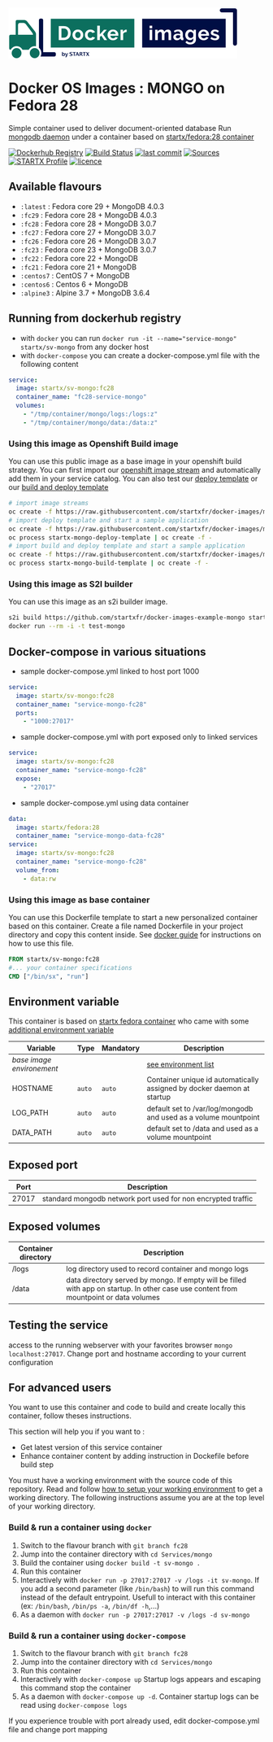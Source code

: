 [![startxfr/docker-images](https://raw.githubusercontent.com/startxfr/docker-images/master/travis/logo-small.svg?sanitize=true)](https://github.com/startxfr/docker-images)

# Docker OS Images : MONGO on Fedora 28

Simple container used to deliver document-oriented database
Run [mongodb daemon](https://www.mongodb.org/) under a container 
based on [startx/fedora:28 container](https://hub.docker.com/r/startx/fedora)

[![Dockerhub Registry](https://img.shields.io/docker/build/startx/sv-mongo.svg)](https://hub.docker.com/r/startx/sv-mongo) [![Build Status](https://travis-ci.org/startxfr/docker-images.svg?branch=fc28)](https://travis-ci.org/startxfr/docker-images) [![last commit](https://img.shields.io/github/last-commit/startxfr/docker-images.svg)](https://github.com/startxfr/docker-images) [![Sources](https://img.shields.io/badge/startxfr-docker--images-blue.svg)](https://github.com/startxfr/docker-images/tree/fc28/Services/mongo/) [![STARTX Profile](https://img.shields.io/badge/provider-startx-green.svg)](https://github.com/startxfr) [![licence](https://img.shields.io/github/license/startxfr/docker-images.svg)](https://github.com/startxfr/docker-images) 

## Available flavours

* `:latest` : Fedora core 29 + MongoDB 4.0.3
* `:fc29` : Fedora core 28 + MongoDB 4.0.3
* `:fc28` : Fedora core 28 + MongoDB 3.0.7  
* `:fc27` : Fedora core 27 + MongoDB 3.0.7  
* `:fc26` : Fedora core 26 + MongoDB 3.0.7  
* `:fc23` : Fedora core 23 + MongoDB 3.0.7  
* `:fc22` : Fedora core 22 + MongoDB 
* `:fc21` : Fedora core 21 + MongoDB 
* `:centos7` : CentOS 7 + MongoDB 
* `:centos6` : Centos 6 + MongoDB 
* `:alpine3` : Alpine 3.7 + MongoDB 3.6.4

## Running from dockerhub registry

* with `docker` you can run `docker run -it --name="service-mongo" startx/sv-mongo` from any docker host
* with `docker-compose` you can create a docker-compose.yml file with the following content
```YAML
service:
  image: startx/sv-mongo:fc28
  container_name: "fc28-service-mongo"
  volumes:
    - "/tmp/container/mongo/logs:/logs:z"
    - "/tmp/container/mongo/data:/data:z"
```

### Using this image as Openshift Build image

You can use this public image as a base image in your openshift build strategy. You can first import
our [openshift image stream](https://raw.githubusercontent.com/startxfr/docker-images/master/Services/mongo/openshift-imageStreams.yml)
and automatically add them in your service catalog. You can also test our [deploy template](https://raw.githubusercontent.com/startxfr/docker-images/master/Services/mongo/openshift-template-deploy.yml)
or our [build and deploy template](https://raw.githubusercontent.com/startxfr/docker-images/master/Services/mongo/openshift-template-build.yml)

```bash
# import image streams
oc create -f https://raw.githubusercontent.com/startxfr/docker-images/master/Services/mongo/openshift-imageStreams.yml
# import deploy template and start a sample application
oc create -f https://raw.githubusercontent.com/startxfr/docker-images/master/Services/mongo/openshift-template-deploy.yml
oc process startx-mongo-deploy-template | oc create -f -
# import build and deploy template and start a sample application
oc create -f https://raw.githubusercontent.com/startxfr/docker-images/master/Services/mongo/openshift-template-build.yml
oc process startx-mongo-build-template | oc create -f -
```

### Using this image as S2I builder

You can use this image as an s2i builder image. 
```bash
s2i build https://github.com/startxfr/docker-images-example-mongo startx/sv-mongo test-mongo
docker run --rm -i -t test-mongo
```

## Docker-compose in various situations

* sample docker-compose.yml linked to host port 1000
```YAML
service:
  image: startx/sv-mongo:fc28
  container_name: "service-mongo-fc28"
  ports:
    - "1000:27017"
```
* sample docker-compose.yml with port exposed only to linked services
```YAML
service:
  image: startx/sv-mongo:fc28
  container_name: "service-mongo-fc28"
  expose:
    - "27017"
```
* sample docker-compose.yml using data container
```YAML
data:
  image: startx/fedora:28
  container_name: "service-mongo-data-fc28"
service:
  image: startx/sv-mongo:fc28
  container_name: "service-mongo-fc28"
  volume_from:
    - data:rw
```

### Using this image as base container

You can use this Dockerfile template to start a new personalized container based on this container. Create a file named Dockerfile in your project directory and copy this content inside. See [docker guide](http://docs.docker.com/engine/reference/builder/) for instructions on how to use this file.
```Dockerfile
FROM startx/sv-mongo:fc28
#... your container specifications
CMD ["/bin/sx", "run"]
```

## Environment variable

This container is based on [startx fedora container](https://hub.docker.com/r/startx/fedora) who came with 
some [additional environment variable](https://github.com/startxfr/docker-images/tree/fc28/OS#environment-variable)

| Variable                  | Type     | Mandatory | Description                                                              |
|---------------------------|----------|-----------|--------------------------------------------------------------------------|
| <i>base image environement</i> |          |           | [see environment list](https://github.com/startxfr/docker-images/tree/fc28/OS#environment-variable)
| HOSTNAME                  | `auto`   | `auto`    | Container unique id automatically assigned by docker daemon at startup
| LOG_PATH                  | `auto`   | `auto`    | default set to /var/log/mongodb and used as a volume mountpoint
| DATA_PATH                 | `auto`   | `auto`    | default set to /data and used as a volume mountpoint

## Exposed port

| Port  | Description                                                              |
|-------|--------------------------------------------------------------------------|
| 27017 | standard mongodb network port used for non encrypted traffic

## Exposed volumes

| Container directory  | Description                                                              |
|----------------------|--------------------------------------------------------------------------|
| /logs                | log directory used to record container and mongo logs
| /data                | data directory served by mongo. If empty will be filled with app on startup. In other case use content from mountpoint or data volumes

## Testing the service

access to the running webserver with your favorites browser `mongo localhost:27017`. Change port and hostname according to your current configuration

## For advanced users

You want to use this container and code to build and create locally this container, follow theses instructions.

This section will help you if you want to :
* Get latest version of this service container
* Enhance container content by adding instruction in Dockefile before build step

You must have a working environment with the source code of this repository. Read and follow [how to setup your working environment](https://github.com/startxfr/docker-images#setup-your-working-environment-mandatory) to get a working directory. The following instructions assume you are at the top level of your working directory.

### Build & run a container using `docker`

1. Switch to the flavour branch with `git branch fc28`
2. Jump into the container directory with `cd Services/mongo`
3. Build the container using `docker build -t sv-mongo .`
4. Run this container 
  1. Interactively with `docker run -p 27017:27017 -v /logs -it sv-mongo`. If you add a second parameter (like `/bin/bash`) to will run this command instead of the default entrypoint. Usefull to interact with this container (ex: `/bin/bash`, `/bin/ps -a`, `/bin/df -h`,...) 
  2. As a daemon with `docker run -p 27017:27017 -v /logs -d sv-mongo`


### Build & run a container using `docker-compose`

1. Switch to the flavour branch with `git branch fc28`
2. Jump into the container directory with `cd Services/mongo`
3. Run this container 
  1. Interactively with `docker-compose up` Startup logs appears and escaping this command stop the container
  2. As a daemon with `docker-compose up -d`. Container startup logs can be read using `docker-compose logs`

If you experience trouble with port already used, edit docker-compose.yml file and change port mapping
